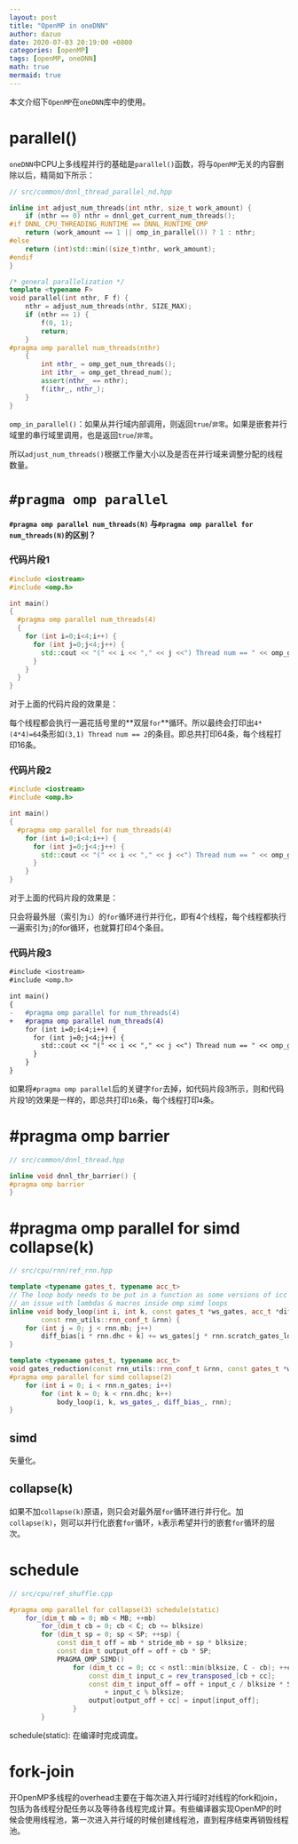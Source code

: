 ```yaml
---
layout: post
title: "OpenMP in oneDNN"
author: dazuo
date: 2020-07-03 20:19:00 +0800
categories: [openMP]
tags: [openMP, oneDNN]
math: true
mermaid: true
---
```


本文介绍下`OpenMP`在`oneDNN`库中的使用。

# parallel()

`oneDNN`中CPU上多线程并行的基础是`parallel()`函数，将与`OpenMP`无关的内容删除以后，精简如下所示：

```cpp
// src/common/dnnl_thread_parallel_nd.hpp

inline int adjust_num_threads(int nthr, size_t work_amount) {
    if (nthr == 0) nthr = dnnl_get_current_num_threads();
#if DNNL_CPU_THREADING_RUNTIME == DNNL_RUNTIME_OMP
    return (work_amount == 1 || omp_in_parallel()) ? 1 : nthr;
#else
    return (int)std::min((size_t)nthr, work_amount);
#endif
}

/* general parallelization */
template <typename F>
void parallel(int nthr, F f) {
    nthr = adjust_num_threads(nthr, SIZE_MAX);
    if (nthr == 1) {
        f(0, 1);
        return;
    }
#pragma omp parallel num_threads(nthr)
    {
        int nthr_ = omp_get_num_threads();
        int ithr_ = omp_get_thread_num();
        assert(nthr_ == nthr);
        f(ithr_, nthr_);
    }
}
```

`omp_in_parallel()`：如果从并行域内部调用，则返回`true`/`非零`。如果是嵌套并行域里的串行域里调用，也是返回`true`/`非零`。

所以`adjust_num_threads()`根据工作量大小以及是否在并行域来调整分配的线程数量。



# `#pragma omp parallel`

**`#pragma omp parallel num_threads(N)` 与`#pragma omp parallel for num_threads(N)`的区别？**

### 代码片段1

```cpp
#include <iostream>
#include <omp.h>

int main()
{    
  #pragma omp parallel num_threads(4)
  {
    for (int i=0;i<4;i++) {
      for (int j=0;j<4;j++) {
        std::cout << "(" << i << "," << j <<") Thread num == " << omp_get_thread_num() << std::endl;
      }
    }
  }
}
```

对于上面的代码片段的效果是：

每个线程都会执行一遍花括号里的**双层`for`**循环。所以最终会打印出`4*(4*4)=64`条形如`(3,1) Thread num == 2`的条目。即总共打印64条，每个线程打印16条。



### 代码片段2

```cpp
#include <iostream>
#include <omp.h>

int main()
{    
  #pragma omp parallel for num_threads(4)
    for (int i=0;i<4;i++) {
      for (int j=0;j<4;j++) {
        std::cout << "(" << i << "," << j <<") Thread num == " << omp_get_thread_num() << std::endl;
      }
    }
}
```

对于上面的代码片段的效果是：

只会将最外层（索引为`i`）的`for`循环进行并行化，即有4个线程，每个线程都执行一遍索引为`j`的for循环，也就算打印4个条目。



### 代码片段3

```diff
#include <iostream>
#include <omp.h>

int main()
{    
-   #pragma omp parallel for num_threads(4)
+   #pragma omp parallel num_threads(4)
    for (int i=0;i<4;i++) {
      for (int j=0;j<4;j++) {
        std::cout << "(" << i << "," << j <<") Thread num == " << omp_get_thread_num() << std::endl;
      }
    }
}
```

如果将`#pragma omp parallel`后的关键字`for`去掉，如代码片段3所示，则和代码片段1的效果是一样的，即总共打印`16`条，每个线程打印`4`条。



# #pragma omp barrier

```cpp
// src/common/dnnl_thread.hpp

inline void dnnl_thr_barrier() {
#pragma omp barrier
}
```



# #pragma omp parallel for simd collapse(k)

```cpp
// src/cpu/rnn/ref_rnn.hpp

template <typename gates_t, typename acc_t>
// The loop body needs to be put in a function as some versions of icc have
// an issue with lambdas & macros inside omp simd loops
inline void body_loop(int i, int k, const gates_t *ws_gates, acc_t *diff_bias,
        const rnn_utils::rnn_conf_t &rnn) {
    for (int j = 0; j < rnn.mb; j++)
        diff_bias[i * rnn.dhc + k] += ws_gates[j * rnn.scratch_gates_ld + i * rnn.dhc + k];
}

template <typename gates_t, typename acc_t>
void gates_reduction(const rnn_utils::rnn_conf_t &rnn, const gates_t *ws_gates_, acc_t *diff_bias_) {
#pragma omp parallel for simd collapse(2)
    for (int i = 0; i < rnn.n_gates; i++)
        for (int k = 0; k < rnn.dhc; k++)
            body_loop(i, k, ws_gates_, diff_bias_, rnn);
}
```

## simd

矢量化。



## collapse(k)

如果不加`collapse(k)`原语，则只会对最外层`for`循环进行并行化。加`collapse(k)`，则可以并行化嵌套`for`循环，`k`表示希望并行的嵌套`for`循环的层次。



# schedule

```cpp
// src/cpu/ref_shuffle.cpp

#pragma omp parallel for collapse(3) schedule(static)
    for_(dim_t mb = 0; mb < MB; ++mb)
        for_(dim_t cb = 0; cb < C; cb += blksize)
        for (dim_t sp = 0; sp < SP; ++sp) {
            const dim_t off = mb * stride_mb + sp * blksize;
            const dim_t output_off = off + cb * SP;
            PRAGMA_OMP_SIMD()
                for (dim_t cc = 0; cc < nstl::min(blksize, C - cb); ++cc) {
                    const dim_t input_c = rev_transposed_[cb + cc];
                    const dim_t input_off = off + input_c / blksize * SP * blksize
                        + input_c % blksize;
                    output[output_off + cc] = input[input_off];
                }
        }
```

schedule(static): 在编译时完成调度。



# fork-join

开OpenMP多线程的overhead主要在于每次进入并行域时对线程的fork和join，包括为各线程分配任务以及等待各线程完成计算。有些编译器实现OpenMP的时候会使用线程池，第一次进入并行域的时候创建线程池，直到程序结束再销毁线程池。
